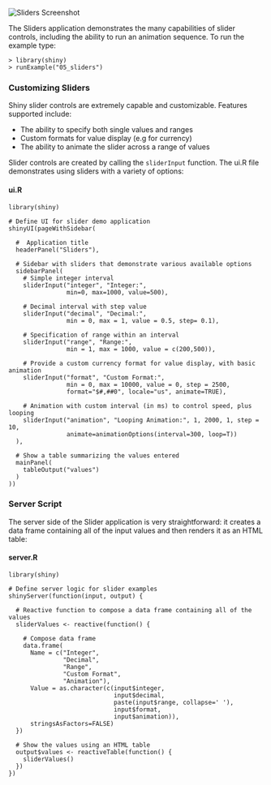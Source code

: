 
![Sliders Screenshot](screenshots/sliders.png)

The Sliders application demonstrates the many capabilities of slider controls, including the ability to run an animation sequence. To run the example type: 

<pre><code class="console">&gt; library(shiny)
&gt; runExample(&quot;05_sliders&quot;)
</code></pre>

### Customizing Sliders

Shiny slider controls are extremely capable and customizable. Features supported include:

* The ability to specify both single values and ranges
* Custom formats for value display (e.g for currency)
* The ability to animate the slider across a range of values

Slider controls are created by calling the `sliderInput` function. The ui.R file demonstrates using sliders with a variety of options:

#### ui.R

<pre><code class="r">library(shiny)

# Define UI for slider demo application
shinyUI(pageWithSidebar(

  #  Application title
  headerPanel(&quot;Sliders&quot;),

  # Sidebar with sliders that demonstrate various available options
  sidebarPanel(
    # Simple integer interval
    sliderInput(&quot;integer&quot;, &quot;Integer:&quot;, 
                min=0, max=1000, value=500),

    # Decimal interval with step value
    sliderInput(&quot;decimal&quot;, &quot;Decimal:&quot;, 
                min = 0, max = 1, value = 0.5, step= 0.1),

    # Specification of range within an interval
    sliderInput(&quot;range&quot;, &quot;Range:&quot;,
                min = 1, max = 1000, value = c(200,500)),

    # Provide a custom currency format for value display, with basic animation
    sliderInput(&quot;format&quot;, &quot;Custom Format:&quot;, 
                min = 0, max = 10000, value = 0, step = 2500,
                format=&quot;$#,##0&quot;, locale=&quot;us&quot;, animate=TRUE),

    # Animation with custom interval (in ms) to control speed, plus looping
    sliderInput(&quot;animation&quot;, &quot;Looping Animation:&quot;, 1, 2000, 1, step = 10, 
                animate=animationOptions(interval=300, loop=T))
  ),

  # Show a table summarizing the values entered
  mainPanel(
    tableOutput(&quot;values&quot;)
  )
))
</code></pre>

### Server Script

The server side of the Slider application is very straightforward: it creates a data frame containing all of the input values and then renders it as an HTML table:

#### server.R

<pre><code class="r">library(shiny)

# Define server logic for slider examples
shinyServer(function(input, output) {

  # Reactive function to compose a data frame containing all of the values
  sliderValues &lt;- reactive(function() {

    # Compose data frame
    data.frame(
      Name = c(&quot;Integer&quot;, 
               &quot;Decimal&quot;,
               &quot;Range&quot;,
               &quot;Custom Format&quot;,
               &quot;Animation&quot;),
      Value = as.character(c(input$integer, 
                             input$decimal,
                             paste(input$range, collapse=&#39; &#39;),
                             input$format,
                             input$animation)), 
      stringsAsFactors=FALSE)
  }) 

  # Show the values using an HTML table
  output$values &lt;- reactiveTable(function() {
    sliderValues()
  })
})
</code></pre>


